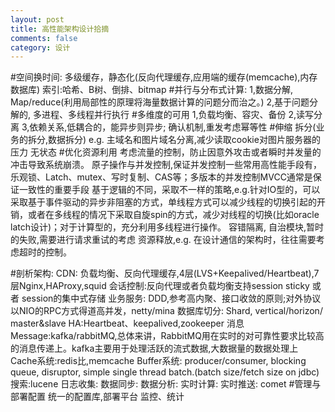 ```yaml
---
layout: post
title: 高性能架构设计拾摘
comments: false
category: 设计
---
```

#空间换时间: 
		多级缓存，静态化(反向代理缓存,应用端的缓存(memcache),内存数据库)
		索引:哈希、B树、倒排、bitmap
#并行与分布式计算:
		1,数据分解,  Map/reduce(利用局部性的原理将海量数据计算的问题分而治之。)
		2,基于问题分解的, 多进程、多线程并行执行
#多维度的可用
		1,负载均衡、容灾、备份
		2,读写分离
		3,依赖关系,低耦合的，能异步则异步; 确认机制,重发考虑幂等性
#伸缩
		 拆分(业务的拆分,数据拆分) e.g. 主域名和图片域名分离,减少读取cookie对图片服务器的压力
		 无状态
#优化资源利用
		考虑流量的控制，防止因意外攻击或者瞬时并发量的冲击导致系统崩溃。
		原子操作与并发控制,保证并发控制一些常用高性能手段有，乐观锁、Latch、mutex、写时复制、CAS等；多版本的并发控制MVCC通常是保证一致性的重要手段
		基于逻辑的不同，采取不一样的策略,e.g.针对IO型的，可以采取基于事件驱动的异步非阻塞的方式，单线程方式可以减少线程的切换引起的开销，或者在多线程的情况下采取自旋spin的方式，减少对线程的切换(比如oracle latch设计)；对于计算型的，充分利用多线程进行操作。
		容错隔离, 自治模块,暂时的失败,需要进行请求重试的考虑
		资源释放,e.g. 在设计通信的架构时，往往需要考虑超时的控制。
		
#剖析架构:
		CDN:
		负载均衡、反向代理缓存,4层(LVS+Keepalived/Heartbeat),7层Nginx,HAProxy,squid
		会话控制:反向代理或者负载均衡支持session sticky 或者 session的集中式存储
		业务服务: DDD,参考高内聚、接口收敛的原则;对外协议以NIO的RPC方式得道高并发，netty/mina
		数据库切分: Shard,   vertical/horizon/ master&slave
		HA:Heartbeat、keepalived,zookeeper
		消息Message:kafka/rabbitMQ,总体来讲，RabbitMQ用在实时的对可靠性要求比较高的消息传递上。kafka主要用于处理活跃的流式数据,大数据量的数据处理上
		Cache系统:redis比,memcache
		Buffer系统: producer/consumer,     blocking queue,  disruptor,  simple single thread batch.(batch size/fetch size on jdbc)
		搜索:lucene
		日志收集:
		数据同步:
		数据分析:
		实时计算:
		实时推送: comet
#管理与部署配置
		统一的配置库,部署平台
		监控、统计

